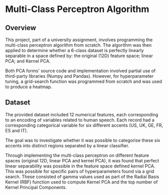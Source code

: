 # Multi-Class Perceptron Algorithm

## Overview

This project, part of a university assignment, involves programming the multi-class perceptron algorithm from scratch. The algorithm was then applied to determine whether a 6-class dataset is perfectly linearly separable in a space defined by: the original (12D) feature space; linear PCA; and Kernel PCA. 

Both PCA forms' source code and implementation involved partial use of third-party libraries (Numpy and Pandas). However, for hyperparameter tuning, a grid-search function was programmed from scratch and was used to produce a heatmap. 

## Dataset

The provided dataset included 12 numerical features, each corresponding to an encoding of variables related to human speech. Each record had a corresponding categorical variable for six different accents (US, UK, GE, FR, ES and IT). 

The goal was to investigate whether it was possible to categorise these six accents into distinct regions separated by a linear classifier.

Through implementing the multi-class perceptron on different feature spaces (original 12D, linear PCA and kernel PCA), it was found that perfect linear separability was possible in the feature space defined kernel PCA. This was possible for specific pairs of hyperparameters found via a grid search. These consisted of gamma values used as part of the Radial Basis Kernel (RBF) function used to compute Kernel PCA and the top number of Kernel Principal Components.
